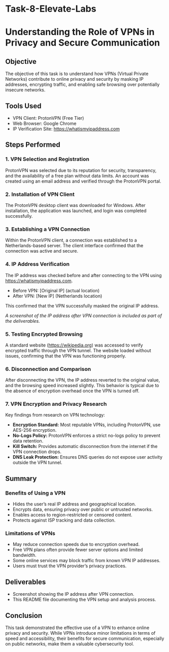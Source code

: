 # Task-8-Elevate-Labs
# Understanding the Role of VPNs in Privacy and Secure Communication

## Objective
The objective of this task is to understand how VPNs (Virtual Private Networks) contribute to online privacy and security by masking IP addresses, encrypting traffic, and enabling safe browsing over potentially insecure networks.

## Tools Used
- VPN Client: ProtonVPN (Free Tier)
- Web Browser: Google Chrome
- IP Verification Site: https://whatismyipaddress.com

## Steps Performed

### 1. VPN Selection and Registration
ProtonVPN was selected due to its reputation for security, transparency, and the availability of a free plan without data limits. An account was created using an email address and verified through the ProtonVPN portal.

### 2. Installation of VPN Client
The ProtonVPN desktop client was downloaded for Windows. After installation, the application was launched, and login was completed successfully.

### 3. Establishing a VPN Connection
Within the ProtonVPN client, a connection was established to a Netherlands-based server. The client interface confirmed that the connection was active and secure.

### 4. IP Address Verification
The IP address was checked before and after connecting to the VPN using https://whatismyipaddress.com.

- Before VPN: [Original IP] (actual location)
- After VPN: [New IP] (Netherlands location)

This confirmed that the VPN successfully masked the original IP address.

*A screenshot of the IP address after VPN connection is included as part of the deliverables.*

### 5. Testing Encrypted Browsing
A standard website (https://wikipedia.org) was accessed to verify encrypted traffic through the VPN tunnel. The website loaded without issues, confirming that the VPN was functioning properly.

### 6. Disconnection and Comparison
After disconnecting the VPN, the IP address reverted to the original value, and the browsing speed increased slightly. This behavior is typical due to the absence of encryption overhead once the VPN is turned off.

### 7. VPN Encryption and Privacy Research
Key findings from research on VPN technology:

- **Encryption Standard:** Most reputable VPNs, including ProtonVPN, use AES-256 encryption.
- **No-Logs Policy:** ProtonVPN enforces a strict no-logs policy to prevent data retention.
- **Kill Switch:** Provides automatic disconnection from the internet if the VPN connection drops.
- **DNS Leak Protection:** Ensures DNS queries do not expose user activity outside the VPN tunnel.

## Summary

### Benefits of Using a VPN
- Hides the user’s real IP address and geographical location.
- Encrypts data, ensuring privacy over public or untrusted networks.
- Enables access to region-restricted or censored content.
- Protects against ISP tracking and data collection.

### Limitations of VPNs
- May reduce connection speeds due to encryption overhead.
- Free VPN plans often provide fewer server options and limited bandwidth.
- Some online services may block traffic from known VPN IP addresses.
- Users must trust the VPN provider’s privacy practices.

## Deliverables
- Screenshot showing the IP address after VPN connection.
- This README file documenting the VPN setup and analysis process.

## Conclusion
This task demonstrated the effective use of a VPN to enhance online privacy and security. While VPNs introduce minor limitations in terms of speed and accessibility, their benefits for secure communication, especially on public networks, make them a valuable cybersecurity tool.
